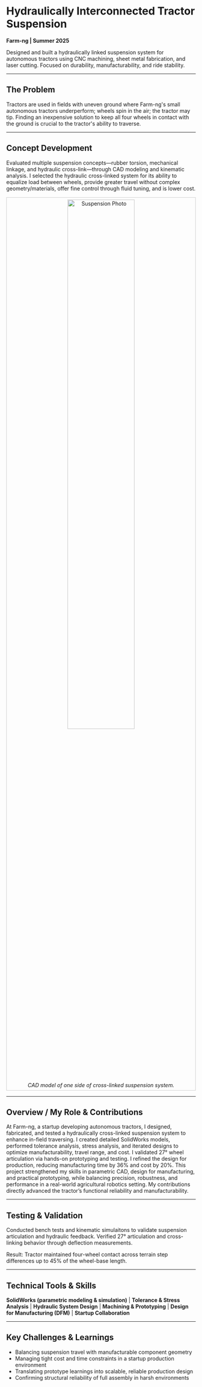 # Hydraulically Interconnected Tractor Suspension

**Farm-ng | Summer 2025**

Designed and built a hydraulically linked suspension system for autonomous tractors using CNC machining, sheet metal fabrication, and laser cutting. Focused on durability, manufacturability, and ride stability.

---

## The Problem
Tractors are used in fields with uneven ground where Farm-ng's small autonomous tractors underperform; wheels spin in the air; the tractor may tip. Finding an inexpensive solution to keep all four wheels in contact with the ground is crucial to the tractor's ability to traverse.

---

## Concept Development
Evaluated multiple suspension concepts—rubber torsion, mechanical linkage, and hydraulic cross-link—through CAD modeling and kinematic analysis. I selected the hydraulic cross-linked system for its ability to equalize load between wheels, provide greater travel without complex geometry/materials, offer fine control through fluid tuning, and is lower cost.

<div style="text-align:center; border:1px solid #ccc; padding:5px; margin:15px 0;">
<img src="/mirachew-website/images/suspension/suspension_assembly.PNG" alt="Suspension Photo" width="60%">
<br><em>CAD model of one side of cross-linked suspension system.</em>
</div>

---

## Overview / My Role & Contributions
At Farm-ng, a startup developing autonomous tractors, I designed, fabricated, and tested a hydraulically cross-linked suspension system to enhance in-field traversing. I created detailed SolidWorks models, performed tolerance analysis, stress analysis, and iterated designs to optimize manufacturability, travel range, and cost. I validated 27° wheel articulation via hands-on prototyping and testing. I refined the design for production,  reducing manufacturing time by 36% and cost by 20%. This project strengthened my skills in parametric CAD, design for manufacturing, and practical prototyping, while balancing precision, robustness, and performance in a real-world agricultural robotics setting. My contributions directly advanced the tractor’s functional reliability and manufacturability.

---

## Testing & Validation
Conducted bench tests and kinematic simulaitons to validate suspension articulation and hydraulic feedback. Verified 27° articulation and cross-linking behavior through deflection measurements.

Result: Tractor maintained four-wheel contact across terrain step differences up to 45% of the wheel-base length.

---

## Technical Tools & Skills
**SolidWorks (parametric modeling & simulation)** | **Tolerance & Stress Analysis** | **Hydraulic System Design** | **Machining & Prototyping** | **Design for Manufacturing (DFM)** | **Startup Collaboration**



---

## Key Challenges & Learnings

- Balancing suspension travel with manufacturable component geometry
- Managing tight cost and time constraints in a startup production environment
- Translating prototype learnings into scalable, reliable production design
- Confirming structural reliability of full assembly in harsh environments






